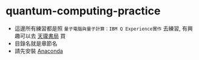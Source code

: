 # quantum-computing-practice
- 這邊所有練習都是照 `量子電腦與量子計算：IBM Q Experience實作` 去練習, 有興趣可以去 [天瓏書局](https://www.tenlong.com.tw/products/9789865025199) 買
- 目錄名就是章節名
- 請先安裝 [Anaconda](https://docs.anaconda.com/anaconda/install/index.html)
